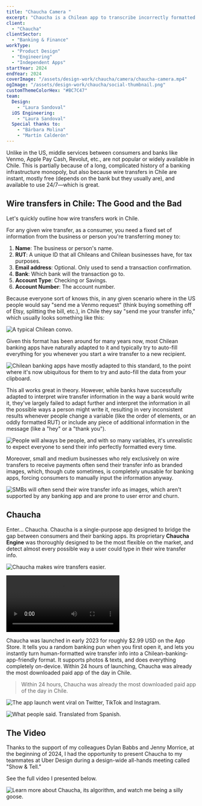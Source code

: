```yaml
---
title: "Chaucha Camera "
excerpt: "Chaucha is a Chilean app to transcribe incorrectly formatted wire transfer details —both from text & images— into clean, banking-app-friendly information."
client:
  - "Chaucha"
clientSector:
  - "Banking & Finance"
workType:
  - "Product Design"
  - "Engineering"
  - "Independent Apps"
startYear: 2024
endYear: 2024
coverImage: "/assets/design-work/chaucha/camera/chaucha-camera.mp4"
ogImage: "/assets/design-work/chaucha/social-thumbnail.png"
customThemeColorHex: "#BC7C47"
team:
  Design:
    - "Laura Sandoval"
  iOS Engineering:
    - "Laura Sandoval"
  Special thanks to:
    - "Bárbara Molina"
    - "Martín Calderón"
---
```


Unlike in the US, middle services between consumers and banks like Venmo, Apple Pay Cash, Revolut, etc., are not popular or widely available in Chile. This is partially because of a long, complicated history of a banking infrastructure monopoly, but also because wire transfers in Chile are instant, mostly free (depends on the bank but they usually are), and available to use 24/7—which is great.

## Wire transfers in Chile: The Good and the Bad

Let's quickly outline how wire transfers work in Chile.

For any given wire transfer, as a consumer, you need a fixed set of information from the business or person you're transferring money to:

1. **Name**: The business or person's name.
2. **RUT**: A unique ID that all Chileans and Chilean businesses have, for tax purposes.
3. **Email address**: Optional. Only used to send a transaction confirmation.
4. **Bank**: Which bank will the transaction go to.
5. **Account Type**: Checking or Savings.
6. **Account Number**: The account number.

Because everyone sort of knows this, in any given scenario where in the US people would say "send me a Venmo request" (think buying something off of Etsy, splitting the bill, etc.), in Chile they say "send me your transfer info," which usually looks something like this:

![A typical Chilean convo.](/assets/design-work/chaucha/chilean-message-example.png)

Given this format has been around for many years now, most Chilean banking apps have naturally adapted to it and typically try to auto-fill everything for you whenever you start a wire transfer to a new recipient.

![Chilean banking apps have mostly adapted to this standard, to the point where it's now ubiquitous for them to try and auto-fill the data from your clipboard.](/assets/design-work/chaucha/banking-app-example.png)

This all works great in theory. However, while banks have successfully adapted to interpret wire transfer information in the way a bank would write it, they've largely failed to adapt further and interpret the information in all the possible ways a person might write it, resulting in very inconsistent results whenever people change a variable (like the order of elements, or an oddly formatted RUT) or include any piece of additional information in the message (like a "hey" or a "thank you").

![People will always be people, and with so many variables, it's unrealistic to expect everyone to send their info perfectly formatted every time.](/assets/design-work/chaucha/message-formats.png)

Moreover, small and medium businesses who rely exclusively on wire transfers to receive payments often send their transfer info as branded images, which, though cute sometimes, is completely unusable for banking apps, forcing consumers to manually input the information anyway.

![SMBs will often send their wire transfer info as images, which aren't supported by any banking app and are prone to user error and churn.](/assets/design-work/chaucha/smb-example.png)

## Chaucha

Enter… Chaucha. Chaucha is a single-purpose app designed to bridge the gap between consumers and their banking apps. Its proprietary **Chaucha Engine** was thoroughly designed to be the most flexible on the market, and detect almost every possible way a user could type in their wire transfer info.

![Chaucha makes wire transfers easier.](/assets/design-work/chaucha/chaucha-inline.png)

![On top of text input, users can also take a photo or choose one from their camera roll to try and look for wire transfer info in it.](/assets/design-work/chaucha/chaucha-screen-recording-demo.mp4)

Chaucha was launched in early 2023 for roughly $2.99 USD on the App Store. It tells you a random banking pun when you first open it, and lets you instantly turn human-formatted wire transfer info into a Chilean-banking-app-friendly format. It supports photos & texts, and does everything completely on-device. Within 24 hours of launching, Chaucha was already the most downloaded paid app of the day in Chile.

> Within 24 hours, Chaucha was already the most downloaded paid app of the day in Chile.

![The app launch went viral on Twitter, TikTok and Instagram.](/assets/design-work/chaucha/tweet.png)

![What people said. Translated from Spanish.](/assets/design-work/chaucha/chaucha-user-posts.png)

## The Video

Thanks to the support of my colleagues Dylan Babbs and Jenny Morrice, at the beginning of 2024, I had the opportunity to present Chaucha to my teammates at Uber Design during a design-wide all-hands meeting called "Show & Tell."

See the full video I presented below.

![Learn more about Chaucha, its algorithm, and watch me being a silly goose.](https://youtu.be/L3pePM64cDk)